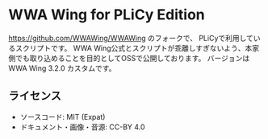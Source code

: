 # WWA Wing for PLiCy Edition

https://github.com/WWAWing/WWAWing のフォークで、 PLiCyで利用しているスクリプトです。
WWA Wing公式とスクリプトが乖離しすぎないよう、本家側でも取り込めることを目的としてOSSで公開しております。
バージョンはWWA Wing 3.2.0 カスタムです。


## ライセンス
- ソースコード: MIT (Expat) 
- ドキュメント・画像・音源: CC-BY 4.0
